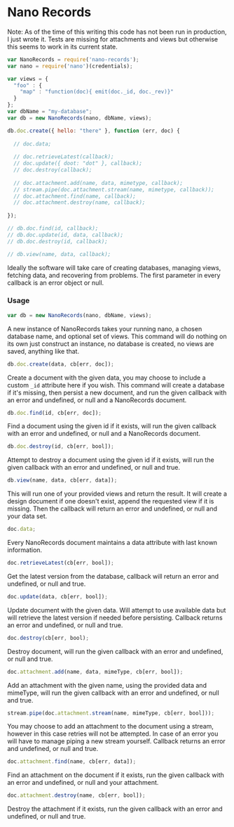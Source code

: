 Nano Records
===

Note: As of the time of this writing this code has not been run in production, I just wrote it. Tests are missing for attachments and views but otherwise this seems to work in its current state.

```javascript
var NanoRecords = require('nano-records');
var nano = require('nano')(credentials);

var views = {
  "foo" : {
    "map" : "function(doc){ emit(doc._id, doc._rev)}"
  }
};
var dbName = "my-database";
var db = new NanoRecords(nano, dbName, views);

db.doc.create({ hello: "there" }, function (err, doc) {
  
  // doc.data;
  
  // doc.retrieveLatest(callback);
  // doc.update({ doot: "dot" }, callback);
  // doc.destroy(callback);
  
  // doc.attachment.add(name, data, mimetype, callback);
  // stream.pipe(doc.attachment.stream(name, mimetype, callback));
  // doc.attachment.find(name, callback);
  // doc.attachment.destroy(name, callback);
  
});

// db.doc.find(id, callback);
// db.doc.update(id, data, callback);
// db.doc.destroy(id, callback);

// db.view(name, data, callback);
```

Ideally the software will take care of creating databases, managing views, fetching data, and recovering from problems. The first parameter in every callback is an error object or null.

### Usage

```javascript
var db = new NanoRecords(nano, dbName, views);
```

A new instance of NanoRecords takes your running nano, a chosen database name, and optional set of views. This command will do nothing on its own just construct an instance, no database is created, no views are saved, anything like that.

```javascript
db.doc.create(data, cb[err, doc]);
```

Create a document with the given data, you may choose to include a custom `_id` attribute here if you wish. This command will create a database if it's missing, then persist a new document, and run the given callback with an error and undefined, or null and a NanoRecords document.

```javascript
db.doc.find(id, cb[err, doc]);
```

Find a document using the given id if it exists, will run the given callback with an error and undefined, or null and a NanoRecords document.

```javascript
db.doc.destroy(id, cb[err, bool]);
```

Attempt to destroy a document using the given id if it exists, will run the given callback with an error and undefined, or null and true.

```javascript
db.view(name, data, cb[err, data]);
```

This will run one of your provided views and return the result. It will create a design document if one doesn't exist, append the requested view if it is missing. Then the callback will return an error and undefined, or null and your data set.

```javascript
doc.data;
```

Every NanoRecords document maintains a data attribute with last known information.

```javascript
doc.retrieveLatest(cb[err, bool]);
```

Get the latest version from the database, callback will return an error and undefined, or null and true.

```javascript
doc.update(data, cb[err, bool]);
```

Update document with the given data. Will attempt to use available data but will retrieve the latest version if needed before persisting. Callback returns an error and undefined, or null and true.

```javascript
doc.destroy(cb[err, bool);
```

Destroy document, will run the given callback with an error and undefined, or null and true.

```javascript
doc.attachment.add(name, data, mimeType, cb[err, bool]);
```

Add an attachment with the given name, using the provided data and mimeType, will run the given callback with an error and undefined, or null and true.

```javascript
stream.pipe(doc.attachment.stream(name, mimeType, cb[err, bool]));
```

You may choose to add an attachment to the document using a stream, however in this case retries will not be attempted. In case of an error you will have to manage piping a new stream yourself. Callback returns an error and undefined, or null and true.

```javascript
doc.attachment.find(name, cb[err, data]);
```

Find an attachment on the document if it exists, run the given callback with an error and undefined, or null and your attachment.

```javascript
doc.attachment.destroy(name, cb[err, bool]);
```

Destroy the attachment if it exists, run the given callback with an error and undefined, or null and true.

